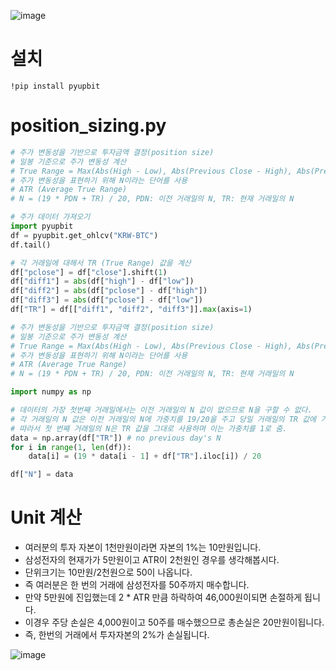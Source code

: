 ![image](https://user-images.githubusercontent.com/102650331/182150315-b0f8dd61-fa2f-4184-80e4-d9121c595c3d.png)

# 설치
```
!pip install pyupbit

```

# position_sizing.py
```python
# 주가 변동성을 기반으로 투자금액 결정(position size)
# 일봉 기준으로 주가 변동성 계산
# True Range = Max(Abs(High - Low), Abs(Previous Close - High), Abs(Previous Close - Low))
# 주가 변동성을 표현하기 위해 N이라는 단어를 사용
# ATR (Average True Range)
# N = (19 * PDN + TR) / 20, PDN: 이전 거래일의 N, TR: 현재 거래일의 N

# 주가 데이터 가져오기
import pyupbit
df = pyupbit.get_ohlcv("KRW-BTC")
df.tail()

# 각 거래일에 대해서 TR (True Range) 값을 계산
df["pclose"] = df["close"].shift(1)
df["diff1"] = abs(df["high"] - df["low"])
df["diff2"] = abs(df["pclose"] - df["high"])
df["diff3"] = abs(df["pclose"] - df["low"])
df["TR"] = df[["diff1", "diff2", "diff3"]].max(axis=1)

# 주가 변동성을 기반으로 투자금액 결정(position size)
# 일봉 기준으로 주가 변동성 계산
# True Range = Max(Abs(High - Low), Abs(Previous Close - High), Abs(Previous Close - Low))
# 주가 변동성을 표현하기 위해 N이라는 단어를 사용
# ATR (Average True Range)
# N = (19 * PDN + TR) / 20, PDN: 이전 거래일의 N, TR: 현재 거래일의 N

import numpy as np

# 데이터의 가장 첫번째 거래일에서는 이전 거래일의 N 값이 없으므로 N을 구할 수 없다.
# 각 거래일의 N 값은 이전 거래일의 N에 가중치를 19/20을 주고 당일 거래일의 TR 값에 가중치를 1/20을 준 가중 평균값
# 따라서 첫 번째 거래일의 N은 TR 값을 그대로 사용하며 이는 가중치를 1로 줌.
data = np.array(df["TR"]) # no previous day's N
for i in range(1, len(df)):
    data[i] = (19 * data[i - 1] + df["TR"].iloc[i]) / 20

df["N"] = data


```

# Unit 계산
- 여러분의 투자 자본이 1천만원이라면 자본의 1%는 10만원입니다.
- 삼성전자의 현재가가 5만원이고 ATR이 2천원인 경우를 생각해봅시다.
- 단위크기는 10만원/2천원으로 50이 나옵니다.
- 즉 여러분은 한 번의 거래에 삼성전자를 50주까지 매수합니다.
- 만약 5만원에 진입했는데 2 * ATR 만큼 하락하여 46,000원이되면 손절하게 됩니다.
- 이경우 주당 손실은 4,000원이고 50주를 매수했으므로 총손실은 20만원이됩니다.
- 즉, 한번의 거래에서 투자자본의 2%가 손실됩니다.


![image](https://user-images.githubusercontent.com/102650331/182377110-d2dd3796-8d5e-4cb9-b1a8-650710872ab3.png)

